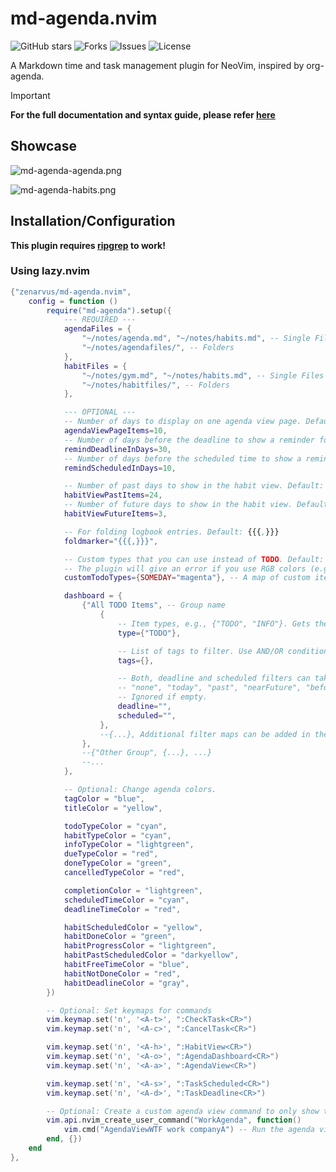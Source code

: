 # md-agenda.nvim

![GitHub stars](https://img.shields.io/github/stars/zenarvus/md-agenda.nvim?style=flat-square)
![Forks](https://img.shields.io/github/forks/zenarvus/md-agenda.nvim?style=flat-square)
![Issues](https://img.shields.io/github/issues/zenarvus/md-agenda.nvim?style=flat-square)
![License](https://img.shields.io/badge/license-GPL%20v3-blue.svg?style=flat-square)

A Markdown time and task management plugin for NeoVim, inspired by org-agenda.

> [!IMPORTANT]
> **For the full documentation and syntax guide, please refer [here](https://github.com/zenarvus/md-agenda.nvim/wiki)**

## Showcase

![md-agenda-agenda.png](https://zenarvus.com/media/content/md-agenda-agenda.png)

![md-agenda-habits.png](https://zenarvus.com/media/content/md-agenda-habits.png)

## Installation/Configuration

**This plugin requires [ripgrep](https://github.com/BurntSushi/ripgrep) to work!**

### Using lazy.nvim

```lua
{"zenarvus/md-agenda.nvim",
    config = function ()
        require("md-agenda").setup({
            --- REQUIRED ---
            agendaFiles = {
                "~/notes/agenda.md", "~/notes/habits.md", -- Single Files
                "~/notes/agendafiles/", -- Folders
            },
            habitFiles = {
                "~/notes/gym.md", "~/notes/habits.md", -- Single Files
                "~/notes/habitfiles/", -- Folders
            },

            --- OPTIONAL ---
            -- Number of days to display on one agenda view page. Default: 10
            agendaViewPageItems=10,
            -- Number of days before the deadline to show a reminder for the task in the agenda view. Default: 30
            remindDeadlineInDays=30,
            -- Number of days before the scheduled time to show a reminder for the task in the agenda view. Default: 10
            remindScheduledInDays=10,

            -- Number of past days to show in the habit view. Default: 24
            habitViewPastItems=24,
            -- Number of future days to show in the habit view. Default: 3
            habitViewFutureItems=3,

            -- For folding logbook entries. Default: {{{,}}}
            foldmarker="{{{,}}}",

            -- Custom types that you can use instead of TODO. Default: {}
            -- The plugin will give an error if you use RGB colors (e.g. #ffffff)
            customTodoTypes={SOMEDAY="magenta"}, -- A map of custom item type and its color

            dashboard = {
                {"All TODO Items", -- Group name
                    {
                        -- Item types, e.g., {"TODO", "INFO"}. Gets the items that match one of the given types. Ignored if empty.
                        type={"TODO"},

                        -- List of tags to filter. Use AND/OR conditions, e.g., {AND = {"tag1", "tag2"}, OR = {"tag1", "tag2"}}. Ignored if empty.
                        tags={},

                        -- Both, deadline and scheduled filters can take the same parameters.
                        -- "none", "today", "past", "nearFuture", "before-yyyy-mm-dd", "after-yyyy-mm-dd".
                        -- Ignored if empty.
                        deadline="",
                        scheduled="",
                    },
                    --{...}, Additional filter maps can be added in the same group.
                },
                --{"Other Group", {...}, ...}
                --...
            },

            -- Optional: Change agenda colors.
            tagColor = "blue",
            titleColor = "yellow",

            todoTypeColor = "cyan",
            habitTypeColor = "cyan",
            infoTypeColor = "lightgreen",
            dueTypeColor = "red",
            doneTypeColor = "green",
            cancelledTypeColor = "red",

            completionColor = "lightgreen",
            scheduledTimeColor = "cyan",
            deadlineTimeColor = "red",

            habitScheduledColor = "yellow",
            habitDoneColor = "green",
            habitProgressColor = "lightgreen",
            habitPastScheduledColor = "darkyellow",
            habitFreeTimeColor = "blue",
            habitNotDoneColor = "red",
            habitDeadlineColor = "gray",
        })

        -- Optional: Set keymaps for commands
        vim.keymap.set('n', '<A-t>', ":CheckTask<CR>")
        vim.keymap.set('n', '<A-c>', ":CancelTask<CR>")

        vim.keymap.set('n', '<A-h>', ":HabitView<CR>")
        vim.keymap.set('n', '<A-o>', ":AgendaDashboard<CR>")
        vim.keymap.set('n', '<A-a>', ":AgendaView<CR>")

        vim.keymap.set('n', '<A-s>', ":TaskScheduled<CR>")
        vim.keymap.set('n', '<A-d>', ":TaskDeadline<CR>")

        -- Optional: Create a custom agenda view command to only show the tasks with specific tags
        vim.api.nvim_create_user_command("WorkAgenda", function()
            vim.cmd("AgendaViewWTF work companyA") -- Run the agenda view with tag filters
        end, {})
    end
},
```
